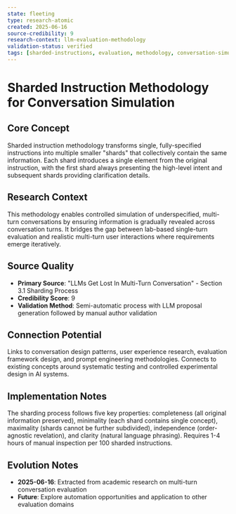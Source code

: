 ```yaml
---
state: fleeting
type: research-atomic
created: 2025-06-16
source-credibility: 9
research-context: llm-evaluation-methodology
validation-status: verified
tags: [sharded-instructions, evaluation, methodology, conversation-simulation, underspecification]
---
```


# Sharded Instruction Methodology for Conversation Simulation

## Core Concept

Sharded instruction methodology transforms single, fully-specified instructions into multiple smaller "shards" that collectively contain the same information. Each shard introduces a single element from the original instruction, with the first shard always presenting the high-level intent and subsequent shards providing clarification details.

## Research Context

This methodology enables controlled simulation of underspecified, multi-turn conversations by ensuring information is gradually revealed across conversation turns. It bridges the gap between lab-based single-turn evaluation and realistic multi-turn user interactions where requirements emerge iteratively.

## Source Quality

- **Primary Source**: "LLMs Get Lost In Multi-Turn Conversation" - Section 3.1 Sharding Process
- **Credibility Score**: 9
- **Validation Method**: Semi-automatic process with LLM proposal generation followed by manual author validation

## Connection Potential

Links to conversation design patterns, user experience research, evaluation framework design, and prompt engineering methodologies. Connects to existing concepts around systematic testing and controlled experimental design in AI systems.

## Implementation Notes

The sharding process follows five key properties: completeness (all original information preserved), minimality (each shard contains single concept), maximality (shards cannot be further subdivided), independence (order-agnostic revelation), and clarity (natural language phrasing). Requires 1-4 hours of manual inspection per 100 sharded instructions.

## Evolution Notes

- **2025-06-16**: Extracted from academic research on multi-turn conversation evaluation
- **Future**: Explore automation opportunities and application to other evaluation domains